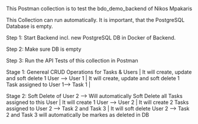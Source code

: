 This Postman collection is to test the bdo_demo_backend of Nikos Mpakaris 

This Collection can run automatically. 
It is important, that the PostgreSQL Database is empty. 

Step 1: 
Start Backend incl. new PostgreSQL DB in Docker of Backend. 

Step 2: 
Make sure DB is empty 

Step 3: 
Run the API Tests of this collection in Postman 

  Stage 1: Genereal CRUD Operations for Tasks & Users |
  It will create, update and soft delete 1 User --> User 1 | 
  It will create, update and soft delete 1 Task assigned to User 1--> Task 1 |

  Stage 2: Soft Delete of User 2 --> Will automatically Soft Delete all Tasks assigned to this User |
  It will create 1 User --> User 2 |
  It will create 2 Tasks assigned to User 2 --> Task 2 and Task 3 |
  It will soft delete User 2 --> Task 2 and Task 3 will automatically be markes as deleted in DB 
  
